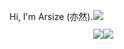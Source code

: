 
<main style="float: left;">
  <p>Hi, I'm Arsize (亦然).</p>
</main>

![](https://komarev.com/ghpvc/?username=arsize)

![](https://github-readme-stats.vercel.app/api?username=arsize&show_icons=true&line_height=21&show_icons=true&theme=vue&hide_border=true)![](https://github-readme-stats.vercel.app/api/top-langs/?username=arsize&show_icons=true&layout=compact&theme=vue&hide_border=true&hide=html,css)

